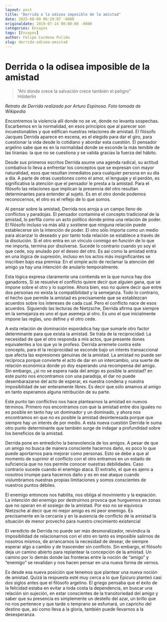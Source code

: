 ```yaml
---
layout: post
title: "Derrida o la odisea imposible de la amistad"
date: 2025-08-09 06:29:07 -0800
originaldate: 2019-07-14 00:00:00 -0800
categories: Ensayos
tags: [Ensayos]
author: Felipe Cardona Pulido
slug: derrida-odisea-amistad
---
```


# Derrida o la odisea imposible de la amistad

> “Ahí donde crece la salvación crece también el peligro”  
> Hölderlin

*Retrato de Derrida realizado por Arturo Espinosa. Foto tomada de Wikipedia*

Encontremos la violencia allí donde no se ve, donde no levanta sospechas. Escarbemos en la normalidad, en esos principios que al parecer son incuestionables y que edifican nuestras relaciones de amistad. El filósofo Jacques Derrida aparece en escena, es el elegido para dar el giro, para cuestionar la vida desde lo cotidiano y abordar esta cuestión. El pensador argelino sabe que es en la normalidad donde se esconde la más temible de las tiranías: la que no se cuestiona y se valida gracias la fuerza del hábito.

Desde sus primeros escritos Derrida asume una agenda radical, su actitud combativa lo lleva a enfrentar los conceptos que se expresan con mayor naturalidad, esos que resultan inmediatos para cualquier persona en su día a día.  A parte de otras cuestiones como el amor, el lenguaje y el perdón, es significativa la atención que el pensador le presta a la amistad. Para el filósofo las relaciones que implican la presencia del otro resultan determinantes para entender al sujeto. Es en el otro donde podemos reconocernos, el otro es el reflejo de lo que somos.   

Al pensar sobre la amistad, Derrida nos arroja a un campo lleno de conflictos y paradojas. El pensador contamina el concepto tradicional de la amistad, lo perfila como un acto político donde prima una relación de poder. El filósofo incluso va más allá y sostiene que ninguna relación puede establecerse sin la intención de poder. El otro sólo importa como un medio para alcanzar lo deseado y por tanto toda relación se establece a través de la disolución. Si el otro entra en un vínculo conmigo en función de lo que me importa, termina por disolverse. Sucede lo contrario cuando yo soy el que cede, soy anulado por el deseo del otro. Es así como la amistad entra en una lógica de supresión, incluso en los actos más insignificantes se inscriben bajo esa premisa:  En el simple acto de reclamar la atención del amigo ya hay una intención de anularlo temporalmente.

Esta lógica expresa claramente una contienda en la que nunca hay dos ganadores, Si se resuelve el conflicto quiere decir que alguien gana, que se impone sobre el otro y lo suprime. Ahora bien, eso no quiere decir que entre dos personas no exista la compatibilidad y la semejanza. Todo lo contrario, el hecho que permite la amistad es precisamente que se establezcan acuerdos sobre los intereses de cada cual. Pero el conflicto nace de esos acuerdos.  Siguiendo las lecturas de Nietzsche, Derrida afirma que siempre en la semejanza es uno el que asemeja al otro. Es uno el que inicialmente impone las reglas, uno define y el otro cede.

A esta relación de dominación esporádica hay que sumarle otro factor determinante para que exista la amistad. Se trata de la reciprocidad: La necesidad de que el otro responda a mis actos, que presente dones equivalentes a los que yo le profeso. Derrida arremete contra este concepto, para él la reciprocidad se esconde bajo un interés transaccional que afecta las expresiones genuinas de la amistad. La amistad no puede ser reciproca porque convierte el acto de dar en un intercambio, una suerte de relación económica donde yo doy esperando una recompensa del amigo.  Sin embargo, ¿si no se espera nada del amigo es posible la amistad? en este punto nos encontramos con una paradoja, el dar no puede desembarazarse del acto de esperar, es nuestra condena y nuestra imposibilidad de ser enteramente libres. Es decir que sólo amamos al amigo en tanto esperamos alguna retribución de su parte.

Este punto tan conflictivo nos hace plantearnos la amistad en nuevos términos. Primero nos encontramos con que la amistad entre dos iguales no es posible en tanto hay un dominador y un dominado, y ahora nos encontramos en que no es posible la amistad desinteresada porque que siempre hay un interés de por medio. A esta nueva cuestión Derrida le suma otro punto determinante que también surge de indagar a profundidad sobre los beneficios de la amistad.

Derrida pone en entredicho la benevolencia de los amigos. A pesar de que un amigo no busca de manera consciente hacernos daño, es poco lo que puede aportarnos para mejorar como personas. Esto se debe a que al momento de suprimir el conflicto con el otro entramos en un estado de suficiencia que no nos permite conocer nuestras debilidades. Caso contrario sucede cuando el enemigo ataca. El extraño, el que es ajeno a nosotros irrumpe para hacernos daño y es en ese ataque cuando vislumbramos nuestras propias limitaciones y somos conscientes de nuestros puntos débiles.

El enemigo entonces nos habilita, nos obliga al movimiento y la expiación. La intención del enemigo por destruirnos provoca que hurguemos en zonas que no operan en el sosiego de la amistad.  Por eso no se equivoca Nietzsche al decir que mi mejor amigo es mi peor enemigo. Es precisamente en la cercanía y en la ausencia de conflicto de la amistad la situación de menor provecho para nuestro crecimiento existencial

El veredicto de Derrida no puede ser más desmoralizador, reivindica la imposibilidad de relacionarnos con el otro en tanto es imposible salirnos de nosotros mismos, de arrancarnos la necesidad de desear, de siempre esperar algo a cambio y de trascender sin conflicto. Sin embargo, el filósofo deja un camino abierto para replantear la concepción de la amistad. Un camino por lo demás donde las fronteras entre la noción de “amigo” y “enemigo” se revalidan y nos hacen pensar en una nueva forma de vernos.

Es desde esa nueva posición que tenemos que plantear una nueva noción de amistad. Quizá la respuesta esté muy cerca a lo que Epicuro planteó casi dos siglos antes que el filósofo argelino. El griego pensaba que el éxito de la felicidad estaba en evitar a toda costa la dependencia, en buscar una relación sin sujeción, en estar conscientes de la transitoriedad del amigo y saber que su presencia es simplemente un destello del azar, un brillo que no nos pertenece y que tarde o temprano se esfumará, un capricho del destino que, así como lleva a la gloria, también puede llevarnos a la desesperanza.